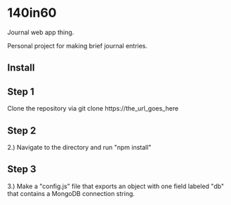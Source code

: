# 140in60
Journal web app thing.

Personal project for making brief journal entries.  

## Install

## Step 1
Clone the repository via git clone https://the_url_goes_here

## Step 2
2.) Navigate to the directory and run "npm install"

## Step 3
3.) Make a "config.js" file that exports an object with one field labeled "db" that contains a MongoDB connection string.
